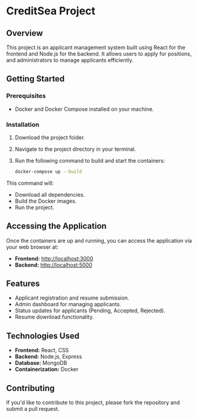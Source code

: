 # CreditSea Project

## Overview
This project is an applicant management system built using React for the frontend and Node.js for the backend. It allows users to apply for positions, and administrators to manage applicants efficiently.

## Getting Started

### Prerequisites
- Docker and Docker Compose installed on your machine.

### Installation
1. Download the project folder.
2. Navigate to the project directory in your terminal.
3. Run the following command to build and start the containers:

   ```bash
   docker-compose up --build
This command will:

- Download all dependencies.
- Build the Docker images.
- Run the project.

## Accessing the Application
Once the containers are up and running, you can access the application via your web browser at:

- **Frontend:** [http://localhost:3000](http://localhost:3000)
- **Backend:** [http://localhost:5000](http://localhost:5000)

## Features
- Applicant registration and resume submission.
- Admin dashboard for managing applicants.
- Status updates for applicants (Pending, Accepted, Rejected).
- Resume download functionality.

## Technologies Used
- **Frontend:** React, CSS
- **Backend:** Node.js, Express
- **Database:** MongoDB
- **Containerization:** Docker

## Contributing
If you'd like to contribute to this project, please fork the repository and submit a pull request.

